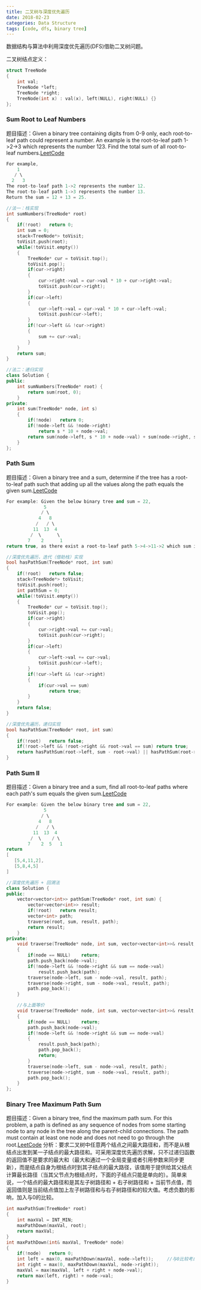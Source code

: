 ```yaml
---
title: 二叉树与深度优先遍历
date: 2018-02-23
categories: Data Structure
tags: [code, dfs, binary tree]
---
```

数据结构与算法中利用深度优先遍历(DFS)借助二叉树问题。
<!--more-->

二叉树结点定义：
```cpp
struct TreeNode 
{
    int val;
    TreeNode *left;
    TreeNode *right;
    TreeNode(int x) : val(x), left(NULL), right(NULL) {}
};
```

### Sum Root to Leaf Numbers
题目描述：Given a binary tree containing digits from 0-9 only, each root-to-leaf path could represent a number. An example is the root-to-leaf path 1->2->3 which represents the number 123. Find the total sum of all root-to-leaf numbers.[LeetCode](https://leetcode.com/problems/sum-root-to-leaf-numbers/description/)
```cpp
For example,
    1
   / \
  2   3
The root-to-leaf path 1->2 represents the number 12.
The root-to-leaf path 1->3 represents the number 13.
Return the sum = 12 + 13 = 25.

//法一：栈实现
int sumNumbers(TreeNode* root) 
{
    if(!root)   return 0;
    int sum = 0;
    stack<TreeNode*> toVisit;
    toVisit.push(root);
    while(!toVisit.empty())
    {
        TreeNode* cur = toVisit.top();
        toVisit.pop();
        if(cur->right)
        {
            cur->right->val = cur->val * 10 + cur->right->val;
            toVisit.push(cur->right);
        }
        if(cur->left)
        {
            cur->left->val = cur->val * 10 + cur->left->val;
            toVisit.push(cur->left);
        }
        if(!cur->left && !cur->right)
        {
            sum += cur->val;
        }
    }
    return sum;
}

//法二：递归实现
class Solution {
public:
    int sumNumbers(TreeNode* root) {
        return sum(root, 0);
    }
private:
    int sum(TreeNode* node, int s)
    {
        if(!node)   return 0;
        if(!node->left && !node->right)
            return s * 10 + node->val;
        return sum(node->left, s * 10 + node->val) + sum(node->right, s * 10 + node->val);
    }
};

```

### Path Sum
题目描述：Given a binary tree and a sum, determine if the tree has a root-to-leaf path such that adding up all the values along the path equals the given sum.[LeetCode](https://leetcode.com/problems/path-sum/description/)
```cpp
For example: Given the below binary tree and sum = 22,
              5
             / \
            4   8
           /   / \
          11  13  4
         /  \      \
        7    2      1
return true, as there exist a root-to-leaf path 5->4->11->2 which sum is 22.

//深度优先遍历，迭代（借助栈）实现
bool hasPathSum(TreeNode* root, int sum) 
{
    if(!root)   return false;
    stack<TreeNode*> toVisit;
    toVisit.push(root);
    int pathSum = 0;
    while(!toVisit.empty())
    {
        TreeNode* cur = toVisit.top();
        toVisit.pop();
        if(cur->right)
        {
            cur->right->val += cur->val;
            toVisit.push(cur->right);
        }
        if(cur->left)
        {
            cur->left->val += cur->val;
            toVisit.push(cur->left);
        }
        if(!cur->left && !cur->right)
        {
            if(cur->val == sum)
                return true;
        }
    }
    return false;
}

//深度优先遍历，递归实现
bool hasPathSum(TreeNode* root, int sum) 
{
    if(!root)   return false;
    if(!root->left && !root->right && root->val == sum) return true;
    return hasPathSum(root->left, sum - root->val) || hasPathSum(root->right, sum - root->val);
}
```

### Path Sum II
题目描述：Given a binary tree and a sum, find all root-to-leaf paths where each path's sum equals the given sum.[LeetCode](https://leetcode.com/problems/path-sum-ii/description/)
```cpp
For example: Given the below binary tree and sum = 22,
              5
             / \
            4   8
           /   / \
          11  13  4
         /  \    / \
        7    2  5   1
return
[
   [5,4,11,2],
   [5,8,4,5]
]

//深度优先遍历 + 回溯法
class Solution {
public:
    vector<vector<int>> pathSum(TreeNode* root, int sum) {
        vector<vector<int>> result;
        if(!root)   return result;
        vector<int> path;
        traverse(root, sum, result, path);
        return result;
    }
private:
    void traverse(TreeNode* node, int sum, vector<vector<int>>& result, vector<int>& path)
    {
        if(node == NULL)    return;
        path.push_back(node->val);
        if(!node->left && !node->right && sum == node->val)
            result.push_back(path);
        traverse(node->left, sum - node->val, result, path);
        traverse(node->right, sum - node->val, result, path);
        path.pop_back();
    }

    //与上面等价
    void traverse(TreeNode* node, int sum, vector<vector<int>>& result, vector<int>& path)
    {
        if(node == NULL)    return;
        path.push_back(node->val);
        if(!node->left && !node->right && sum == node->val)
        {
            result.push_back(path);
            path.pop_back();
            return;
        }
        traverse(node->left, sum - node->val, result, path);
        traverse(node->right, sum - node->val, result, path);
        path.pop_back();
    }
};
```

### Binary Tree Maximum Path Sum
题目描述：Given a binary tree, find the maximum path sum. For this problem, a path is defined as any sequence of nodes from some starting node to any node in the tree along the parent-child connections. The path must contain at least one node and does not need to go through the root.[LeetCode](https://leetcode.com/problems/binary-tree-maximum-path-sum/description/)
分析：要求二叉树中任意两个结点之间最大路径和，而不是从根结点出发到某一子结点的最大路径和。可采用深度优先遍历求解，只不过递归函数的返回值不是要求的最大和（最大和通过一个全局变量或者引用参数来同步更新），而是结点自身为根结点时到其子结点的最大路径，该值用于提供给其父结点计算最长路径（当其父节点为根结点时，下面的子结点只能是单向的）。简单来说，一个结点的最大路径和是其左子树路径和 + 右子树路径和 + 当前节点值，而返回值则是当前结点值加上左子树路径和与右子树路径和的较大值。考虑负数的影响，加入与0的比较。
```cpp
int maxPathSum(TreeNode* root) 
{
    int maxVal = INT_MIN;
    maxPathDown(maxVal, root);
    return maxVal;
}
int maxPathDown(int& maxVal, TreeNode* node)
{
    if(!node)   return 0;
    int left = max(0, maxPathDown(maxVal, node->left));     //与0比较考虑了负数的影响
    int right = max(0, maxPathDown(maxVal, node->right));
    maxVal = max(maxVal, left + right + node->val);
    return max(left, right) + node->val;
}
```